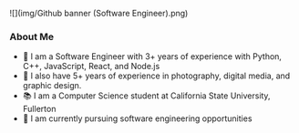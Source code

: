 ![](img/Github banner (Software Engineer).png)

### About Me

- 🎨 I am a Software Engineer with 3+ years of experience with Python, C++, JavaScript, React, and Node.js
- 📸 I also have 5+ years of experience in photography, digital media, and graphic design.
- 📚 I am a Computer Science student at California State University, Fullerton
- 💼 I am currently pursuing software engineering opportunities
